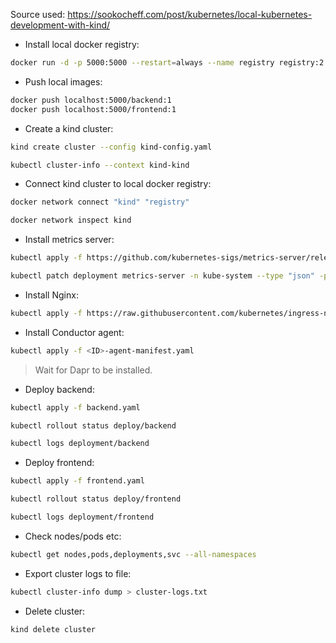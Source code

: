 Source used: https://sookocheff.com/post/kubernetes/local-kubernetes-development-with-kind/

- Install local docker registry:

```bash
docker run -d -p 5000:5000 --restart=always --name registry registry:2.7
```

- Push local images:

```bash
docker push localhost:5000/backend:1
docker push localhost:5000/frontend:1
```

- Create a kind cluster:

```bash
kind create cluster --config kind-config.yaml

kubectl cluster-info --context kind-kind
```

- Connect kind cluster to local docker registry:

```bash
docker network connect "kind" "registry"

docker network inspect kind
```

- Install metrics server:

```bash
kubectl apply -f https://github.com/kubernetes-sigs/metrics-server/releases/latest/download/components.yaml

kubectl patch deployment metrics-server -n kube-system --type "json" -p '[{"op": "add", "path": "/spec/template/spec/containers/0/args/-", "value": "--kubelet-insecure-tls"}]'
```

- Install Nginx:

```bash
kubectl apply -f https://raw.githubusercontent.com/kubernetes/ingress-nginx/master/deploy/static/provider/kind/deploy.yaml
```

- Install Conductor agent:

```bash
kubectl apply -f <ID>-agent-manifest.yaml
```

> Wait for Dapr to be installed.

- Deploy backend:

```bash
kubectl apply -f backend.yaml

kubectl rollout status deploy/backend

kubectl logs deployment/backend
```

- Deploy frontend:

```bash
kubectl apply -f frontend.yaml

kubectl rollout status deploy/frontend

kubectl logs deployment/frontend
```

- Check nodes/pods etc:

```bash
kubectl get nodes,pods,deployments,svc --all-namespaces
```

- Export cluster logs to file:

```bash
kubectl cluster-info dump > cluster-logs.txt
```

- Delete cluster:

```bash
kind delete cluster
```
